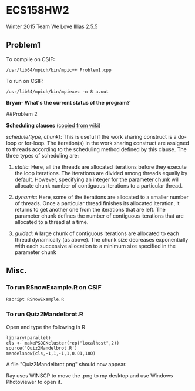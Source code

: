 # ECS158HW2

Winter 2015 Team We Love Illias 2.5.5

## Problem1
To compile on CSIF:

	/usr/lib64/mpich/bin/mpic++ Problem1.cpp

To run on CSIF:

	/usr/lib64/mpich/bin/mpiexec -n 8 a.out

**Bryan- What's the current status of the program?**

##Problem 2

**Scheduling clauses** [(copied from wiki)](http://en.wikipedia.org/wiki/OpenMP#Scheduling_clauses)

*schedule(type, chunk)*: This is useful if the work sharing construct is a do-loop or for-loop. The iteration(s) in the work sharing construct are assigned to threads according to the scheduling method defined by this clause. The three types of scheduling are:

1. *static*: Here, all the threads are allocated iterations before they execute the loop iterations. The iterations are divided among threads equally by default. However, specifying an integer for the parameter chunk will allocate chunk number of contiguous iterations to a particular thread.

2. *dynamic*: Here, some of the iterations are allocated to a smaller number of threads. Once a particular thread finishes its allocated iteration, it returns to get another one from the iterations that are left. The parameter chunk defines the number of contiguous iterations that are allocated to a thread at a time.

3. *guided*: A large chunk of contiguous iterations are allocated to each thread dynamically (as above). The chunk size decreases exponentially with each successive allocation to a minimum size specified in the parameter chunk

## Misc.
### To run RSnowExample.R on CSIF
	Rscript RSnowExample.R

### To run Quiz2Mandelbrot.R 
Open and type the following in R

	library(parallel)
	cls <- makePSOCKcluster(rep("localhost",2))
	source('Quiz2Mandelbrot.R')
	mandelsnow(cls,-1,1,-1,1,0.01,100)
	
A file "Quiz2Mandelbrot.png" should now appear.

Ray uses WINSCP to move the .png to my desktop and use Windows Photoviewer to open it.
